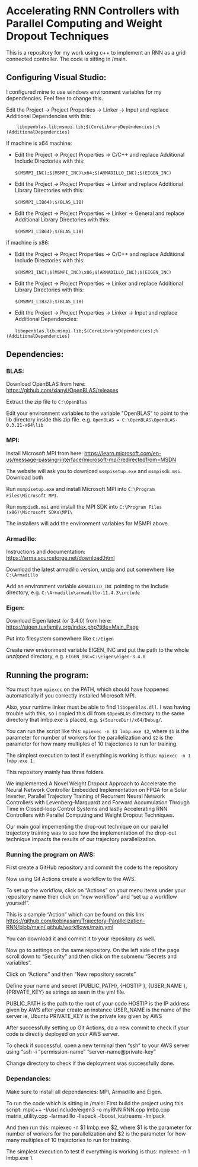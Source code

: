 
# Accelerating RNN Controllers with Parallel Computing and Weight Dropout Techniques

This is a repository for my work using c++ to implement an RNN as a grid connected controller. The code is sitting in /main.

## Configuring Visual Studio:

I configured mine to use windows environment variables for my dependencies. Feel free to change this.

Edit the Project -> Project Properties -> Linker -> Input and replace Additional Dependencies with this:
```
	libopenblas.lib;msmpi.lib;$(CoreLibraryDependencies);%(AdditionalDependencies)
```

If machine is x64 machine:

- Edit the Project -> Project Properties -> C/C++ and replace Additional Include Directories with this:

&nbsp;&nbsp;&nbsp;&nbsp;&nbsp;&nbsp;```$(MSMPI_INC);$(MSMPI_INC)\x64;$(ARMADILLO_INC);$(EIGEN_INC)```

- Edit the Project -> Project Properties -> Linker and replace Additional Library Directories with this:

&nbsp;&nbsp;&nbsp;&nbsp;&nbsp;&nbsp;```$(MSMPI_LIB64);$(BLAS_LIB)```

- Edit the Project -> Project Properties -> Linker -> General and replace Additional Library Directories with this: 

&nbsp;&nbsp;&nbsp;&nbsp;&nbsp;&nbsp;```$(MSMPI_LIB64);$(BLAS_LIB)```

if machine is x86:

- Edit the Project -> Project Properties -> C/C++ and replace Additional Include Directories with this: 

&nbsp;&nbsp;&nbsp;&nbsp;&nbsp;&nbsp;```$(MSMPI_INC);$(MSMPI_INC)\x86;$(ARMADILLO_INC);$(EIGEN_INC)```

- Edit the Project -> Project Properties -> Linker and replace Additional Library Directories with this:

&nbsp;&nbsp;&nbsp;&nbsp;&nbsp;&nbsp;```$(MSMPI_LIB32);$(BLAS_LIB)```

- Edit the Project -> Project Properties -> Linker -> Input and replace Additional Dependencies: 

&nbsp;&nbsp;&nbsp;&nbsp;&nbsp;&nbsp;```libopenblas.lib;msmpi.lib;$(CoreLibraryDependencies);%(AdditionalDependencies)```

## Dependencies:

### BLAS:

Download OpenBLAS from here: https://github.com/xianyi/OpenBLAS/releases

Extract the zip file to ```C:\OpenBlas```

Edit your environment variables to the variable "OpenBLAS" to point to the lib directory inside this zip file. e.g. ```OpenBLAS = C:\OpenBLAS\OpenBLAS-0.3.21-x64\lib```

### MPI:
Install Microsoft MPI from here: https://learn.microsoft.com/en-us/message-passing-interface/microsoft-mpi?redirectedfrom=MSDN

The website will ask you to download ```msmpisetup.exe``` and ```msmpisdk.msi```. Download both

Run ```msmpisetup.exe``` and install Microsoft MPI into ```C:\Program Files\Microsoft MPI```.

Run ```msmpisdk.msi``` and install the MPI SDK into ```C:\Program Files (x86)\Microsoft SDKs\MPI\```

The installers will add the environment variables for MSMPI above.

### Armadillo:

Instructions and documentation: https://arma.sourceforge.net/download.html

Download the latest armadillo version, unzip and put somewhere like ```C:\Armadillo```

Add an environment variable ```ARMADILLO_INC``` pointing to the Include directory, e.g. ```C:\Armadillo\armadillo-11.4.3\include```

### Eigen:

Download Eigen latest (or 3.4.0) from here: https://eigen.tuxfamily.org/index.php?title=Main_Page

Put into filesystem somewhere like ```C:/Eigen```

Create new environment variable EIGEN_INC and put the path to the whole *unzipped* directory, e.g. ```EIGEN_INC=C:\Eigen\eigen-3.4.0```

## Running the program:

You must have ```mpiexec``` on the PATH, which should have happened automatically if you correctly installed Microsoft MPI.

Also, your runtime linker must be able to find ```libopenblas.dll```. I was having trouble with this, so I copied this dll from ```$OpenBLAS``` directory to the same directory that lmbp.exe is placed, e.g. ```$(SourceDir)/x64/Debug/```.

You can run the script like this: ```mpiexec -n $1 lmbp.exe $2```, where ```$1``` is the parameter for number of workers for the parallelization and ```$2``` is the parameter for how many multiples of 10 trajectories to run for training.

The simplest execution to test if everything is working is thus: ```mpiexec -n 1 lmbp.exe 1.```

This repository mainly has three folders. 

We implemented A Novel Weight Dropout Approach to Accelerate the Neural Network Controller Embedded Implementation on FPGA for a Solar Inverter, Parallel Trajectory Training of Recurrent Neural Network Controllers with Levenberg–Marquardt and Forward Accumulation Through Time in Closed-loop Control Systems and lastly Accelerating RNN Controllers with Parallel Computing and Weight Dropout Techniques. 

Our main goal impementing the drop-out technique on our parallel trajectory training was to see how the implementation of the drop-out technique impacts the results of our trajectory parallelization. 

### Running the program on AWS:

First create a GitHub repository and commit the code to the repository

Now using Git Actions create a workflow to the AWS. 

To set up the workflow, click on “Actions” on your menu items under your repository name then click on “new workflow” and “set up a workflow yourself”. 

This is a sample “Action” which can be found on this link https://github.com/kobinasam/Trajectory-Parallelization-RNN/blob/main/.github/workflows/main.yml

You can download it and commit it to your repository as well. 

Now go to settings on the same repository. On the left side of the page scroll down to “Security” and then click on the submenu “Secrets and variables”.

Click on “Actions” and then “New repository secrets”

Define your name and secret {PUBLIC_PATH}, {HOSTIP }, {USER_NAME }, {PRIVATE_KEY} as strings as seen in the yml file. 

PUBLIC_PATH is the path to the root of your code
HOSTIP is the IP address given by AWS after your create an instance
USER_NAME is the name of the server ie, Ubuntu
PRIVATE_KEY is the private key given by AWS

After successfully setting up Git Actions, do a new commit to check if your code is directly deployed on your AWS server. 

To check if successful, open a new terminal then “ssh” to your AWS server using “ssh -i “permission-name” “server-name@private-key”

Change directory to check if the deployment was successfully done. 

### Dependancies:

Make sure to install all dependancies: MPI, Armadillo and Eigen. 

To run the code which is sitting in /main: 
First build the project using this script: mpic++ -I/usr/include/eigen3 -o myRNN RNN.cpp lmbp.cpp matrix_utility.cpp -larmadillo -llapack -lboost_iostreams -lmlpack

And then run this: mpiexec -n $1 lmbp.exe $2, where $1 is the parameter for number of workers for the parallelization and $2 is the parameter for how many multiples of 10 trajectories to run for training.

The simplest execution to test if everything is working is thus: mpiexec -n 1 lmbp.exe 1.

